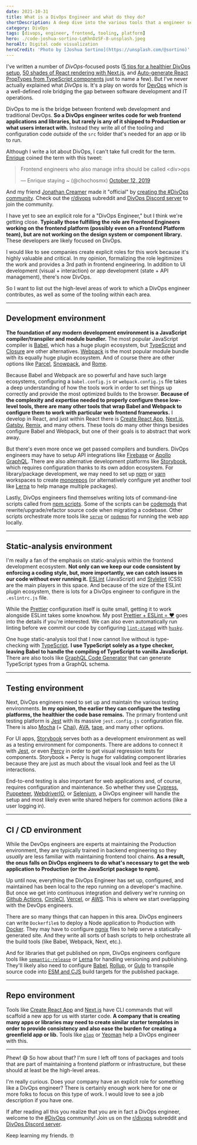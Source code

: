 ```yaml
---
date: 2021-10-31
title: What is a DivOps Engineer and what do they do?
shortDescription: A deep dive into the various tools that a engineer sets up & configures while maintaining the web frontend infrastructure
category: DivOps
tags: [divops, engineer, frontend, tooling, platform]
hero: ./code-joshua-sortino-LqKhnDzSF-8-unsplash.jpeg
heroAlt: Digital code visualization
heroCredit: 'Photo by [Joshua Sortino](https://unsplash.com/@sortino)'
---
```


I've written a number of _DivOps_-focused posts ([5 tips for a healthier DivOps setup](/blog/5-tips-healthier-divops-setup/), [50 shades of React rendering with Next.js](/blog/50-shades-react-rendering-nextjs/), and [Auto-generate React PropTypes from TypeScript components](/blog/auto-generate-react-prop-types-typescript-components/) just to name a few). But I've never actually explained what _DivOps_ is. It's a play on words for [DevOps](https://www.atlassian.com/devops) which is a well-defined role bridging the gap between software development and IT operations.

DivOps to me is the bridge between frontend web development and traditional DevOps. **So a DivOps engineer writes code for web frontend applications and libraries, but rarely is any of it shipped to Production or what users interact with.** Instead they write all of the tooling and configuration code _outside_ of the `src` folder that's needed for an app or lib to run.

Although I write a lot about DivOps, I can't take full credit for the term. [Enrique](https://twitter.com/chochosmx) coined the term with this tweet:

<blockquote class="twitter-tweet"><p lang="en" dir="ltr">Frontend engineers who also manage infra should be called &lt;div&gt;ops</p>&mdash; Enrique staying ~ (@chochosmx) <a href="https://twitter.com/chochosmx/status/1183045782095699968?ref_src=twsrc%5Etfw">October 12, 2019</a></blockquote>

And my friend [Jonathan Creamer](https://twitter.com/jcreamer898) made it "official" by [creating the #DivOps community](https://www.jonathancreamer.com/announcing-div-ops/). Check out the [r/divops](https://www.reddit.com/r/divops/) subreddit and [DivOps Discord server](https://discord.gg/Vvk67JDX6t) to join the community.

I have yet to see an explicit role for a "DivOps Engineer," but I think we're getting close. **Typically those fulfilling the role are Frontend Engineers working on the frontend platform (possibly even on a Frontend Platform team), but are not working on the design system or component library.** These developers are likely focused on DivOps.

I would like to see companies create explicit roles for this work because it's highly valuable and critical. In my opinion, formalizing the role legitimizes the work and provides a 3rd path in frontend engineering. In addition to UI development (visual + interaction) or app development (state + API management), there's now DivOps.

So I want to list out the high-level areas of work to which a DivOps engineer contributes, as well as some of the tooling within each area.

---

## Development environment

**The foundation of any modern development environment is a JavaScript compiler/transpiler and module bundler.** The most popular JavaScript compiler is [Babel](https://babeljs.io/), which has a huge plugin ecosystem, but [TypeScript](https://www.typescriptlang.org/) and [Closure](https://developers.google.com/closure/compiler) are other alternatives. [Webpack](https://webpack.js.org/) is the most popular module bundle with its equally huge plugin ecosystem. And of course there are other options like [Parcel](https://parceljs.org/), [Snowpack](https://www.snowpack.dev/), and [Rome](https://rome.tools/).

Because Babel and Webpack are so powerful and have such large ecosystems, configuring a `babel.config.js` or `webpack.config.js` file takes a deep understanding of how the tools work in order to set things up correctly and provide the most optimized builds to the browser. **Because of the complexity and expertise needed to properly configure these low-level tools, there are many other tools that wrap Babel and Webpack to configure them to work with particular web frontend frameworks.** I develop in React, and just within React there is [Create React App](https://create-react-app.dev/), [Next.js](https://nextjs.org/), [Gatsby](https://www.gatsbyjs.com/), [Remix](https://remix.run/), and many others. These tools do many other things besides configure Babel and Webpack, but one of their goals is to abstract that work away.

But there's even more once we get passed compilers and bundlers. DivOps engineers may have to setup API integrations like [Firebase](https://firebase.google.com/) or [Apollo GraphQL](https://www.apollographql.com/). There are also alternative development platforms like [Storybook](https://storybook.js.org/), which requires configuration thanks to its own addon ecosystem. For library/package development, we may need to set up [npm](https://docs.npmjs.com/cli/v7/using-npm/workspaces) or [yarn](https://yarnpkg.com/features/workspaces) workspaces to create [monorepos](https://yarnpkg.com/advanced/lexicon#monorepository) (or alternatively configure yet another tool like [Lerna](https://lerna.js.org/) to help manage multiple packages).

Lastly, DivOps engineers find themselves writing lots of command-line scripts called from [npm scripts](https://docs.npmjs.com/cli/v7/using-npm/scripts). Some of the scripts can be [codemods](https://github.com/codemod-js/codemod) that rewrite/upgrade/refactor source code when migrating a codebase. Other scripts orchestrate more tools like [`serve`](https://github.com/vercel/serve) or [`nodemon`](https://nodemon.io/) for running the web app locally.

---

## Static-analysis environment

I'm really a fan of the emphasis on static-analysis within the frontend development ecosystem. **Not only can we keep our code consistent by enforcing a coding style, but, more importantly, we can catch issues in our code without ever running it.** [ESLint](https://eslint.org/) (JavaScript) and [Stylelint](https://stylelint.io/) (CSS) are the main players in this space. And because of the size of the ESLint plugin ecosystem, there is lots for a DivOps engineer to configure in the `.eslintrc.js` file.

While the [Prettier](https://prettier.io/) configuration itself is quite small, getting it to work alongside ESLint takes some knowhow. My post [Prettier + ESLint = ❤️](/blog/prettier-eslint/) goes into the details if you're interested. We can also even automatically run linting before we commit our code by configuring [`lint-staged`](https://github.com/okonet/lint-staged) with [`husky`](https://github.com/typicode/husky).

One huge static-analysis tool that I now cannot live without is type-checking with [TypeScript](https://www.typescriptlang.org/). **I use TypeScript solely as a type checker, leaving Babel to handle the compiling of TypeScript to vanilla JavaScript.** There are also tools like [GraphQL Code Generator](https://www.graphql-code-generator.com/) that can generate TypeScript types from a GraphQL schema.

---

## Testing environment

Next, DivOps engineers need to set up and maintain the various testing environments. **In my opinion, the earlier they can configure the testing platforms, the healthier the code base remains.** The primary frontend unit testing platform is [Jest](https://jestjs.io/) with its massive `jest.config.js` configuration file. There is also [Mocha](https://mochajs.org/) (+ [Chai](https://www.chaijs.com/)), [AVA](https://github.com/avajs/ava), [tape](https://github.com/substack/tape), and many other options.

For UI apps, [Storybook](https://storybook.js.org/) serves both as a development environment as well as a testing environment for components. There are addons to connect it with [Jest](https://storybook.js.org/addons/@storybook/addon-jest), or even [Percy](https://docs.percy.io/docs/storybook) in order to get visual regression tests for components. Storybook + Percy is huge for validating component libraries because they are just as much about the visual look and feel as the UI interactions.

End-to-end testing is also important for web applications and, of course, requires configuration and maintenance. So whether they use [Cypress](https://www.cypress.io/), [Puppeteer](https://github.com/puppeteer/puppeteer), [WebdriverIO](https://webdriver.io/), or [Selenium](https://www.selenium.dev/selenium/docs/api/javascript/index.html), a DivOps engineer will handle the setup and most likely even write shared helpers for common actions (like a user logging in).

---

## CI / CD environment

While the DevOps engineers are experts at maintaining the Production environment, they are typically trained in backend engineering so they _usually_ are less familiar with maintaining frontend tool chains. **As a result, the onus falls on DivOps engineers to do what's necessary to get the web application to Production (or the JavaScript package to npm).**

Up until now, everything the DivOps Engineer has set up, configured, and maintained has been local to the repo running on a developer's machine. But once we get into continuous integration and delivery we're running on [Github Actions](https://github.com/features/actions), [CircleCI](https://circleci.com/), [Vercel](https://vercel.com/), or [AWS](https://aws.amazon.com/). This is where we start overlapping with the DevOps engineers.

There are so many things that can happen in this area. DivOps engineers can write `Dockerfile`s to deploy a Node application to Production with [Docker](https://docs.docker.com/). They may have to configure [ngnix](https://www.nginx.com/) files to help serve a statically-generated site. And they write all sorts of bash scripts to help orchestrate all the build tools (like Babel, Webpack, Next, etc.).

And for libraries that get published on npm, DivOps engineers configure tools like [`semantic-release`](https://github.com/semantic-release/semantic-release) or [Lerna](https://lerna.js.org/) for handling versioning and publishing. They'll likely also need to configure [Babel](https://babeljs.io/), [Rollup](https://rollupjs.org/), or [Gulp](https://gulpjs.com/) to transpile source code into [ESM and CJS](https://dev.to/iggredible/what-the-heck-are-cjs-amd-umd-and-esm-ikm) build targets for the published package.

---

## Repo environment

Tools like [Create React App](https://create-react-app.dev/) and [Next.js](https://nextjs.org/) have CLI commands that will scaffold a new app for us with starter code. **A company that is creating many apps or libraries may need to create similar starter templates in order to provide consistency and also ease the burden for creating a greenfield app or lib.** Tools like [`plop`](https://plopjs.com/) or [Yeoman](https://yeoman.io/authoring/index.html) help a DivOps engineer with this.

---

Phew! 😅 So how about that? I'm sure I left off tons of packages and tools that are part of maintaining a frontend platform or infrastructure, but these should at least be the high-level areas.

I'm really curious. Does your company have an explicit role for something like a DivOps engineer? There is certainly enough work here for one or more folks to focus on this type of work. I would love to see a job description if you have one.

If after reading all this you realize that you are in fact a DivOps engineer, welcome to the [#DivOps](https://twitter.com/hashtag/divops) community! Join us on the [r/divops](https://www.reddit.com/r/divops/) subreddit and [DivOps Discord server](https://discord.gg/Vvk67JDX6t).

Keep learning my friends. 🤓
